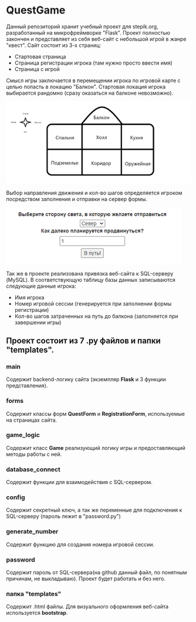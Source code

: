 # QuestGame
Данный репозиторий хранит учебный проект для stepik.org, разработанный на микрофреймворке "Flask".
Проект полностью закончен и представляет из себя веб-сайт с небольшой игрой в жанре "квест".
Сайт состоит из 3-х страниц:
- Стартовая страница
- Страница регистрации игрока (там нужно просто ввести имя)
- Страница с игрой

Смысл игры заключается в перемещении игрока по игровой карте с целью попасть в 
локацию "Балкон". Стартовая локация игрока выбирается рандомно (сразу оказаться
на балконе невозможно).

![img.png](.github/img.png "Игровая карта")

Выбор направления движения и кол-во шагов определяется игроком посредством заполнения
и отправки на сервер формы. 

![img_1.png](.github/img_1.png "Форма")

Так же в проекте реализована привязка веб-сайта к SQL-серверу (MySQL). 
В соответствующую таблицу базы данных записываются следующие данные игрока:
- Имя игрока
- Номер игровой сессии (генерируется при заполнении формы регистрации)
- Кол-во шагов затраченных на путь до балкона (заполняется при завершении игры)

## Проект состоит из 7 .py файлов и папки "templates".

### main
Содержит backend-логику сайта (экземпляр **Flask** и 3 функции представления).

### forms
Содержит классы форм **QuestForm** и **RegistrationForm**, используемые на страницах сайта.

### game_logic
Содержит класс **Game** реализующий логику игры и предоставляющий методы работы с ней. 

### database_connect
Содержит функции для взаимодействия с SQL-сервером.

### config
Содержит секретный ключ, а так же переменные для подключения к SQL-серверу 
(пароль лежит в "password.py")

### generate_number
Содержит функцию для создания номера игровой сессии.

### password
Содержит пароль от SQL-сервера(на github данный файл, по понятным причинам, не выкладываю).
Проект будет работать и без него. 

### папка "templates"
Содержит .html файлы. Для визуального оформления веб-сайта используется
**bootstrap**.
